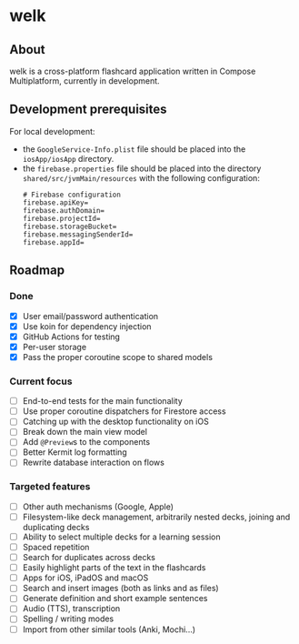 # welk

## About

welk is a cross-platform flashcard application written in Compose Multiplatform, currently in development. 

## Development prerequisites

For local development:
- the `GoogleService-Info.plist` file should be placed into the `iosApp/iosApp` directory.
- the `firebase.properties` file should be placed into the directory `shared/src/jvmMain/resources` with the following configuration:
  ```properties
  # Firebase configuration
  firebase.apiKey=
  firebase.authDomain=
  firebase.projectId=
  firebase.storageBucket=
  firebase.messagingSenderId=
  firebase.appId=
  ```

## Roadmap

### Done
- [x] User email/password authentication
- [x] Use koin for dependency injection
- [x] GitHub Actions for testing
- [x] Per-user storage
- [x] Pass the proper coroutine scope to shared models

### Current focus
- [ ] End-to-end tests for the main functionality
- [ ] Use proper coroutine dispatchers for Firestore access
- [ ] Catching up with the desktop functionality on iOS
- [ ] Break down the main view model
- [ ] Add `@Preview`s to the components
- [ ] Better Kermit log formatting
- [ ] Rewrite database interaction on flows

### Targeted features
- [ ] Other auth mechanisms (Google, Apple)
- [ ] Filesystem-like deck management, arbitrarily nested decks, joining and duplicating decks
- [ ] Ability to select multiple decks for a learning session
- [ ] Spaced repetition
- [ ] Search for duplicates across decks
- [ ] Easily highlight parts of the text in the flashcards
- [ ] Apps for iOS, iPadOS and macOS
- [ ] Search and insert images (both as links and as files)
- [ ] Generate definition and short example sentences
- [ ] Audio (TTS), transcription
- [ ] Spelling / writing modes
- [ ] Import from other similar tools (Anki, Mochi...)